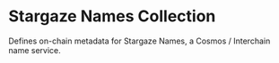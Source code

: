 # Stargaze Names Collection

Defines on-chain metadata for Stargaze Names, a Cosmos / Interchain name service.
